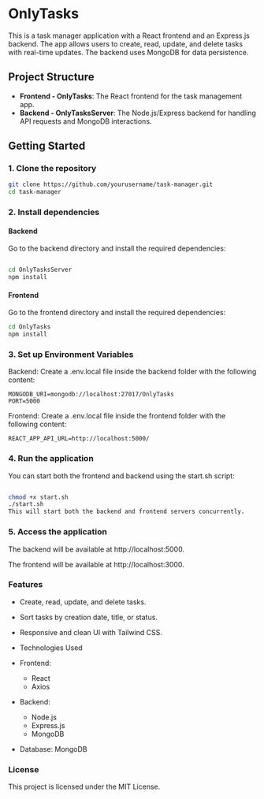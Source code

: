# OnlyTasks

This is a task manager application with a React frontend and an Express.js backend. The app allows users to create, read, update, and delete tasks with real-time updates. The backend uses MongoDB for data persistence.

## Project Structure

- **Frontend - OnlyTasks**: The React frontend for the task management app.
- **Backend - OnlyTasksServer**: The Node.js/Express backend for handling API requests and MongoDB interactions.

## Getting Started

### 1. Clone the repository

```bash
git clone https://github.com/yourusername/task-manager.git
cd task-manager
```
### 2. Install dependencies
#### Backend
Go to the backend directory and install the required dependencies:

```bash

cd OnlyTasksServer
npm install
```

#### Frontend
Go to the frontend directory and install the required dependencies:

```bash 
cd OnlyTasks
npm install
```
### 3. Set up Environment Variables
Backend: Create a .env.local file inside the backend folder with the following content:

```env
MONGODB_URI=mongodb://localhost:27017/OnlyTasks
PORT=5000
```

Frontend: Create a .env.local file inside the frontend folder with the following content:

```env
REACT_APP_API_URL=http://localhost:5000/
```
### 4. Run the application
You can start both the frontend and backend using the start.sh script:

```bash

chmod +x start.sh
./start.sh
This will start both the backend and frontend servers concurrently.
```
### 5. Access the application
The backend will be available at http://localhost:5000.

The frontend will be available at http://localhost:3000.

### Features
* Create, read, update, and delete tasks.
* Sort tasks by creation date, title, or status.
* Responsive and clean UI with Tailwind CSS.
* Technologies Used
* Frontend:
    * React
    * Axios

* Backend:
    * Node.js
    * Express.js
    * MongoDB

* Database: MongoDB

### License
This project is licensed under the MIT License.
